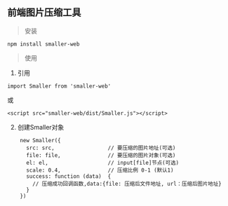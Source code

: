 ## 前端图片压缩工具

> 安装

```
npm install smaller-web
```

> 使用

1. 引用
```
import Smaller from 'smaller-web'
```
或
```
<script src="smaller-web/dist/Smaller.js"></script>
```
2. 创建Smaller对象
```
    new Smaller({
      src: src,                 // 要压缩的图片地址(可选)
      file: file,               // 要压缩的图片对象(可选)
      el: el,                   // input[file]节点(可选)
      scale: 0.4,               // 压缩比例 0-1 (默认1)
      success: function (data)  {
        // 压缩成功回调函数,data:{file: 压缩后文件地址, url：压缩后图片地址}
      }
    })
```